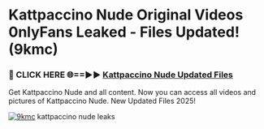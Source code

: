 # Kattpaccino Nude Original Videos 0nlyFans Leaked - Files Updated! (9kmc)

<h3>🔴 CLICK HERE 🌐==►► <a href="https://tinyurl.com/52m3yx9h" rel="nofollow">Kattpaccino Nude Updated Files</a></h3>

Get Kattpaccino Nude and all content. Now you can access all videos and pictures of Kattpaccino Nude. New Updated Files 2025!

[![9kmc](https://i.imgur.com/TnHtlc8.gif)](https://tinyurl.com/52m3yx9h)
kattpaccino nude leaks